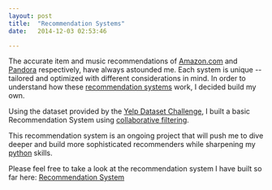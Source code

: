 ```yaml
---
layout: post
title:  "Recommendation Systems"
date:   2014-12-03 02:53:46

---
```


The accurate item and music recommendations of [Amazon.com](amazon.com) and [Pandora](pandora.com) respectively, have always astounded me. Each system is unique -- tailored and optimized with different considerations in mind. In order to understand how these [recommendation systems](http://en.wikipedia.org/wiki/Recommender_system) work, I decided build my own.


Using the dataset provided by the [Yelp Dataset Challenge](http://www.yelp.com/dataset_challenge/), I built a basic Recommendation System using [collaborative filtering](http://en.wikipedia.org/wiki/Collaborative_filtering).

This recommendation system is an ongoing project that will push me to dive deeper and build more sophisticated recommenders while sharpening my [python](https://www.python.org/) skills.

Please feel free to take a look at the recommendation system I have built so far here: <a href="http://nbviewer.ipython.org/gist/henryachen/9d61ad38e10c4e43f1fb" target="_blank">Recommendation System</a>
